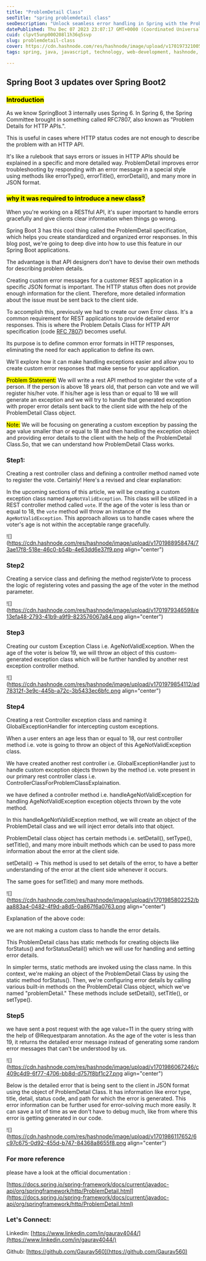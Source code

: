 ```yaml
---
title: "ProblemDetail Class"
seoTitle: "spring problemdetail class"
seoDescription: "Unlock seamless error handling in Spring with the ProblemDetail Class. Elevate your RESTful API's performance and user experience effortlessly."
datePublished: Thu Dec 07 2023 23:07:17 GMT+0000 (Coordinated Universal Time)
cuid: clpvt5unp000208l1h36q5svp
slug: problemdetail-class
cover: https://cdn.hashnode.com/res/hashnode/image/upload/v1701973210053/de24150a-4073-448f-80ab-887342dab6ca.png
tags: spring, java, javascript, technology, web-development, hashnode, springboot, spring-framework, spring-security, technical-writing-1, spring-data-jpa

---
```


## Spring Boot 3 updates over Spring Boot2

### <mark>Introduction</mark>

As we know SpringBoot 3 internally uses Spring 6. In Spring 6, the Spring Committee brought in something called RFC7807, also known as "Problem Details for HTTP APIs.".

This is useful in cases where HTTP status codes are not enough to describe the problem with an HTTP API.

It's like a rulebook that says errors or issues in HTTP APIs should be explained in a specific and more detailed way. ProblemDetail improves error troubleshooting by responding with an error message in a special style using methods like errorType(), errorTitle(), errorDetail(), and many more in JSON format.

### <mark>why it was required to introduce a new class?</mark>

When you're working on a RESTful API, it's super important to handle errors gracefully and give clients clear information when things go wrong.

Spring Boot 3 has this cool thing called the ProblemDetail specification, which helps you create standardized and organized error responses. In this blog post, we're going to deep dive into how to use this feature in our Spring Boot applications.

The advantage is that API designers don't have to devise their own methods for describing problem details.

Creating custom error messages for a customer REST application in a specific JSON format is important. The HTTP status often does not provide enough information for the client. Therefore, more detailed information about the issue must be sent back to the client side.

To accomplish this, previously we had to create our own Error class. It's a common requirement for REST applications to provide detailed error responses. This is where the Problem Details Class for HTTP API specification (code [RFC 7807](https://datatracker.ietf.org/doc/html/rfc7807)) becomes useful.

Its purpose is to define common error formats in HTTP responses, eliminating the need for each application to define its own.

We'll explore how it can make handling exceptions easier and allow you to create custom error responses that make sense for your application.

<mark>Problem Statement:</mark> We will write a rest API method to register the vote of a person. If the person is above 18 years old, that person can vote and we will register his/her vote. If his/her age is less than or equal to 18 we will generate an exception and we will try to handle that generated exception with proper error details sent back to the client side with the help of the ProblemDetail Class object.

<mark>Note:</mark> We will be focusing on generating a custom exception by passing the age value smaller than or equal to 18 and then handling the exception object and providing error details to the client with the help of the ProblemDetail Class.So, that we can understand how ProblemDetail Class works.

### Step1:

Creating a rest controller class and defining a controller method named vote to register the vote. Certainly! Here's a revised and clear explanation:

In the upcoming sections of this article, we will be creating a custom exception class named `AgeNotValidException`. This class will be utilized in a REST controller method called `vote`. If the age of the voter is less than or equal to 18, the `vote` method will throw an instance of the `AgeNotValidException`. This approach allows us to handle cases where the voter's age is not within the acceptable range gracefully.

![](https://cdn.hashnode.com/res/hashnode/image/upload/v1701988958474/73ae17f8-518e-46c0-b54b-4e63dd6e37f9.png align="center")

### Step2

Creating a service class and defining the method registerVote to process the logic of registering votes and passing the age of the voter in the method parameter.

![](https://cdn.hashnode.com/res/hashnode/image/upload/v1701979346598/e13efa48-2793-41b9-a9f9-823576067a84.png align="center")

### Step3

Creating our custom Exception Class i.e. AgeNotValidException. When the age of the voter is below 19, we will throw an object of this custom-generated exception class which will be further handled by another rest exception controller method.

![](https://cdn.hashnode.com/res/hashnode/image/upload/v1701979854112/ad78312f-3e9c-445b-a72c-3b5433ec6bfc.png align="center")

### Step4

Creating a rest Controller exception class and naming it GlobalExceptionHandler for intercepting custom exceptions.

When a user enters an age less than or equal to 18, our rest controller method i.e. vote is going to throw an object of this AgeNotValidException class.

We have created another rest controller i.e. GlobalExceptionHandler just to handle custom exception objects thrown by the method i.e. vote present in our primary rest controller class i.e. ControllerClassForProblemClassExplaination.

we have defined a controller method i.e. handleAgeNotValidException for handling AgeNotValidException exception objects thrown by the vote method.

In this handleAgeNotValidException method, we will create an object of the ProblemDetail class and we will inject error details into that object.

ProblemDetail class object has certain methods i.e. setDetail(), setType(), setTitle(), and many more inbuilt methods which can be used to pass more information about the error at the client side.

setDetail() -&gt; This method is used to set details of the error, to have a better understanding of the error at the client side whenever it occurs.

The same goes for setTitle() and many more methods.

![](https://cdn.hashnode.com/res/hashnode/image/upload/v1701985802252/baa883a4-0482-4f9d-a8d5-0a867f6a0763.png align="center")

Explanation of the above code:

we are not making a custom class to handle the error details.

This ProblemDetail class has static methods for creating objects like forStatus() and forStatusDetail() which we will use for handling and setting error details.

In simpler terms, static methods are invoked using the class name. In this context, we're making an object of the ProblemDetail Class by using the static method forStatus(). Then, we're configuring error details by calling various built-in methods on the ProblemDetail Class object, which we've named "problemDetail." These methods include setDetail(), setTitle(), or setType().

### Step5

we have sent a post request with the age value=11 in the query string with the help of @Requestparam annotation. As the age of the voter is less than 19, it returns the detailed error message instead of generating some random error messages that can't be understood by us.

![](https://cdn.hashnode.com/res/hashnode/image/upload/v1701986067246/c409c4d9-6f77-4706-bb8d-d757f8bf1c27.png align="center")

Below is the detailed error that is being sent to the client in JSON format using the object of ProblemDetail Class. It has information like error type, title, detail, status code, and path for which the error is generated. This error information can be further used for error-solving much more easily. It can save a lot of time as we don't have to debug much, like from where this error is getting generated in our code.

![](https://cdn.hashnode.com/res/hashnode/image/upload/v1701986117652/6c97c675-0d92-455d-b747-84368a8655f8.png align="center")

### For more reference

please have a look at the official documentation :

[https://docs.spring.io/spring-framework/docs/current/javadoc-api/org/springframework/http/ProblemDetail.html](https://docs.spring.io/spring-framework/docs/current/javadoc-api/org/springframework/http/ProblemDetail.html)

### Let's Connect:

Linkedin: [https://www.linkedin.com/in/gaurav4044/](https://www.linkedin.com/in/gaurav4044/)

Github: [https://github.com/Gaurav560](https://github.com/Gaurav560)